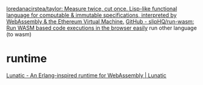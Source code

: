 [loredanacirstea/taylor: Measure twice, cut once. Lisp-like functional language for computable & immutable specifications, interpreted by WebAssembly & the Ethereum Virtual Machine.](https://github.com/loredanacirstea/taylor)
[GitHub - slipHQ/run-wasm: Run WASM based code executions in the browser easily](https://github.com/slipHQ/run-wasm)
	run other language (to wasm)
# runtime
[Lunatic - An Erlang-inspired runtime for WebAssembly | Lunatic](https://lunatic.solutions/)
